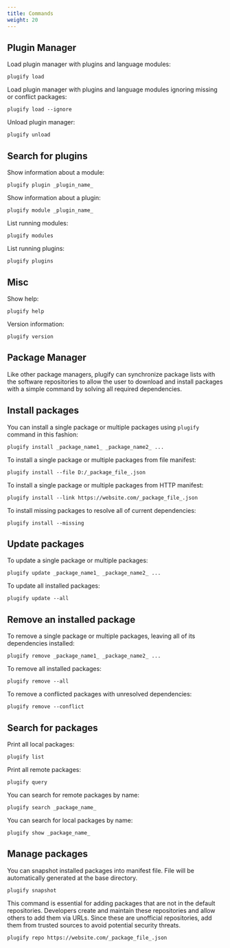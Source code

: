 ```yaml
---
title: Commands
weight: 20
---
```


## Plugin Manager

Load plugin manager with plugins and language modules:
```shell
plugify load
```

Load plugin manager with plugins and language modules ignoring missing or conflict packages:
```shell
plugify load --ignore
```

Unload plugin manager:
```shell
plugify unload
```

## Search for plugins

Show information about a module:
```shell
plugify plugin _plugin_name_
```

Show information about a plugin:
```shell
plugify module _plugin_name_
```

List running modules:
```shell
plugify modules
```

List running plugins:
```shell
plugify plugins
```

## Misc

Show help:
```shell
plugify help
```

Version information:
```shell
plugify version
```

## Package Manager

Like other package managers, plugify can synchronize package lists with the software repositories to allow the user to download and install packages with a simple command by solving all required dependencies.

## Install packages
You can install a single package or multiple packages using ```plugify``` command in this fashion:
```shell
plugify install _package_name1_ _package_name2_ ...
```
To install a single package or multiple packages from file manifest:
```shell
plugify install --file D:/_package_file_.json
```
To install a single package or multiple packages from HTTP manifest:
```shell
plugify install --link https://website.com/_package_file_.json
```
To install missing packages to resolve all of current dependencies:
```shell
plugify install --missing
```

## Update packages
To update a single package or multiple packages:
```shell
plugify update _package_name1_ _package_name2_ ...
```
To update all installed packages:
```shell
plugify update --all
```

## Remove an installed package
To remove a single package or multiple packages, leaving all of its dependencies installed:
```shell
plugify remove _package_name1_ _package_name2_ ...
```
To remove all installed packages:
```shell
plugify remove --all
```
To remove a conflicted packages with unresolved dependencies:
```shell
plugify remove --conflict
```

## Search for packages

Print all local packages:
```shell
plugify list
```

Print all remote packages:
```shell
plugify query
```

You can search for remote packages by name:
```shell
plugify search _package_name_
```

You can search for local packages by name:
```shell
plugify show _package_name_
```

## Manage packages

You can snapshot installed packages into manifest file. File will be automatically generated at the base directory.
```shell
plugify snapshot
```

This command is essential for adding packages that are not in the default repositories. Developers create and maintain these repositories and allow others to add them via URLs. Since these are unofficial repositories, add them from trusted sources to avoid potential security threats.
```shell
plugify repo https://website.com/_package_file_.json
```
